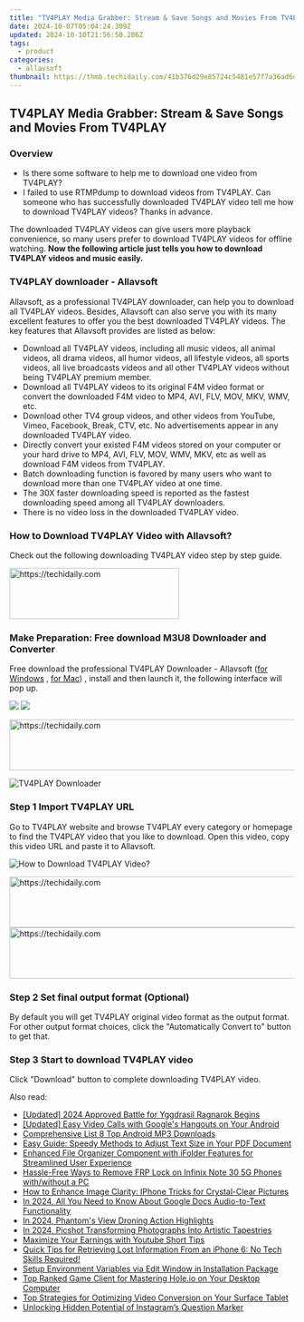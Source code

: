 ```yaml
---
title: "TV4PLAY Media Grabber: Stream & Save Songs and Movies From TV4PLAY"
date: 2024-10-07T05:04:24.309Z
updated: 2024-10-10T21:56:50.206Z
tags:
  - product
categories:
  - allavsoft
thumbnail: https://thmb.techidaily.com/41b376d29e85724c5481e57f7a36ad6deb299d08d21887a298dcedb2ce73aa51.jpg
---
```


## TV4PLAY Media Grabber: Stream & Save Songs and Movies From TV4PLAY

### Overview

* Is there some software to help me to download one video from TV4PLAY?
* I failed to use RTMPdump to download videos from TV4PLAY. Can someone who has successfully downloaded TV4PLAY video tell me how to download TV4PLAY videos? Thanks in advance.

The downloaded TV4PLAY videos can give users more playback convenience, so many users prefer to download TV4PLAY videos for offline watching. **Now the following article just tells you how to download TV4PLAY videos and music easily.**

### TV4PLAY downloader - Allavsoft

Allavsoft, as a professional TV4PLAY downloader, can help you to download all TV4PLAY videos. Besides, Allavsoft can also serve you with its many excellent features to offer you the best downloaded TV4PLAY videos. The key features that Allavsoft provides are listed as below:

* Download all TV4PLAY videos, including all music videos, all animal videos, all drama videos, all humor videos, all lifestyle videos, all sports videos, all live broadcasts videos and all other TV4PLAY videos without being TV4PLAY premium member.
* Download all TV4PLAY videos to its original F4M video format or convert the downloaded F4M video to MP4, AVI, FLV, MOV, MKV, WMV, etc.
* Download other TV4 group videos, and other videos from YouTube, Vimeo, Facebook, Break, CTV, etc. No advertisements appear in any downloaded TV4PLAY video.
* Directly convert your existed F4M videos stored on your computer or your hard drive to MP4, AVI, FLV, MOV, WMV, MKV, etc as well as download F4M videos from TV4PLAY.
* Batch downloading function is favored by many users who want to download more than one TV4PLAY video at one time.
* The 30X faster downloading speed is reported as the fastest downloading speed among all TV4PLAY downloaders.
* There is no video loss in the downloaded TV4PLAY video.

### How to Download TV4PLAY Video with Allavsoft?

Check out the following downloading TV4PLAY video step by step guide.

<!-- affiliate ads begin -->
<a href="https://homestyler.sjv.io/c/5597632/1943750/22993" target="_top" id="1943750">
  <img src="//a.impactradius-go.com/display-ad/22993-1943750" border="0" alt="https://techidaily.com" width="300" height="90"/>
</a>
<img height="0" width="0" src="https://homestyler.sjv.io/i/5597632/1943750/22993" style="position:absolute;visibility:hidden;" border="0" />
<!-- affiliate ads end -->

### Make Preparation: Free download M3U8 Downloader and Converter

Free download the professional TV4PLAY Downloader - Allavsoft ([for Windows](https://tools.techidaily.com/allavsoft/products/) , [for Mac](https://tools.techidaily.com/allavsoft/products/)) , install and then launch it, the following interface will pop up.

[![](https://www.allavsoft.com/how-to/../images/how-to/free-download-win.jpg)](https://tools.techidaily.com/allavsoft/products/) [![](https://www.allavsoft.com/how-to/../images/how-to/free-download-mac.jpg)](https://tools.techidaily.com/allavsoft/products/)

<!-- affiliate ads begin -->
<a href="https://ephamedtechinc.pxf.io/c/5597632/2136620/26400" target="_top" id="2136620">
  <img src="//a.impactradius-go.com/display-ad/26400-2136620" border="0" alt="https://techidaily.com" width="728" height="90"/>
</a>
<img height="0" width="0" src="https://ephamedtechinc.pxf.io/i/5597632/2136620/26400" style="position:absolute;visibility:hidden;" border="0" />
<!-- affiliate ads end -->

![TV4PLAY Downloader](https://www.allavsoft.com/how-to/../images/allavsoft/screen-shot-600.jpg)

### Step 1 Import TV4PLAY URL

Go to TV4PLAY website and browse TV4PLAY every category or homepage to find the TV4PLAY video that you like to download. Open this video, copy this video URL and paste it to Allavsoft.

![How to Download TV4PLAY Video?](https://www.allavsoft.com/how-to/../images/how-to/download-rtmp-video/download-rtmp-video.jpg)

<!-- affiliate ads begin -->
<a href="https://appsumo.8odi.net/c/5597632/2068417/7443" target="_top" id="2068417">
  <img src="//a.impactradius-go.com/display-ad/7443-2068417" border="0" alt="https://techidaily.com" width="728" height="90"/>
</a>
<img height="0" width="0" src="https://appsumo.8odi.net/i/5597632/2068417/7443" style="position:absolute;visibility:hidden;" border="0" />
<!-- affiliate ads end -->

<!-- affiliate ads begin -->
<a href="https://appsumo.8odi.net/c/5597632/2100527/7443" target="_top" id="2100527">
  <img src="//a.impactradius-go.com/display-ad/7443-2100527" border="0" alt="https://techidaily.com" width="728" height="90"/>
</a>
<img height="0" width="0" src="https://appsumo.8odi.net/i/5597632/2100527/7443" style="position:absolute;visibility:hidden;" border="0" />
<!-- affiliate ads end -->

### Step 2 Set final output format (Optional)

By default you will get TV4PLAY original video format as the output format. For other output format choices, click the "Automatically Convert to" button to get that.

### Step 3 Start to download TV4PLAY video

Click "Download" button to complete downloading TV4PLAY video.

<ins class="adsbygoogle"
     style="display:block"
     data-ad-format="autorelaxed"
     data-ad-client="ca-pub-7571918770474297"
     data-ad-slot="1223367746"></ins>

<ins class="adsbygoogle"
     style="display:block"
     data-ad-client="ca-pub-7571918770474297"
     data-ad-slot="8358498916"
     data-ad-format="auto"
     data-full-width-responsive="true"></ins>

<span class="atpl-alsoreadstyle">Also read:</span>
<div><ul>
<li><a href="https://screen-sharing-recording.techidaily.com/updated-2024-approved-battle-for-yggdrasil-ragnarok-begins/"><u>[Updated] 2024 Approved Battle for Yggdrasil Ragnarok Begins</u></a></li>
<li><a href="https://remote-screen-capture.techidaily.com/updated-easy-video-calls-with-googles-hangouts-on-your-android/"><u>[Updated] Easy Video Calls with Google's Hangouts on Your Android</u></a></li>
<li><a href="https://fox-friendly.techidaily.com/comprehensive-list-8-top-android-mp3-downloads/"><u>Comprehensive List 8 Top Android MP3 Downloads</u></a></li>
<li><a href="https://fox-useful.techidaily.com/easy-guide-speedy-methods-to-adjust-text-size-in-your-pdf-document/"><u>Easy Guide: Speedy Methods to Adjust Text Size in Your PDF Document</u></a></li>
<li><a href="https://fox-useful.techidaily.com/enhanced-file-organizer-component-with-ifolder-features-for-streamlined-user-experience/"><u>Enhanced File Organizer Component with iFolder Features for Streamlined User Experience</u></a></li>
<li><a href="https://bypass-frp.techidaily.com/hassle-free-ways-to-remove-frp-lock-on-infinix-note-30-5g-phones-withwithout-a-pc-by-drfone-android/"><u>Hassle-Free Ways to Remove FRP Lock on Infinix Note 30 5G Phones with/without a PC</u></a></li>
<li><a href="https://fox-useful.techidaily.com/how-to-enhance-image-clarity-iphone-tricks-for-crystal-clear-pictures/"><u>How to Enhance Image Clarity: IPhone Tricks for Crystal-Clear Pictures</u></a></li>
<li><a href="https://extra-hints.techidaily.com/in-2024-all-you-need-to-know-about-google-docs-audio-to-text-functionality/"><u>In 2024, All You Need to Know About Google Docs Audio-to-Text Functionality</u></a></li>
<li><a href="https://extra-guidance.techidaily.com/in-2024-phantoms-view-droning-action-highlights/"><u>In 2024, Phantom's View Droning Action Highlights</u></a></li>
<li><a href="https://extra-approaches.techidaily.com/in-2024-picshot-transforming-photographs-into-artistic-tapestries/"><u>In 2024, Picshot Transforming Photographs Into Artistic Tapestries</u></a></li>
<li><a href="https://youtube-lab.techidaily.com/ize-your-earnings-with-youtube-short-tips/"><u>Maximize Your Earnings with Youtube Short Tips</u></a></li>
<li><a href="https://fox-useful.techidaily.com/quick-tips-for-retrieving-lost-information-from-an-iphone-6-no-tech-skills-required/"><u>Quick Tips for Retrieving Lost Information From an iPhone 6: No Tech Skills Required!</u></a></li>
<li><a href="https://fox-useful.techidaily.com/setup-environment-variables-via-edit-window-in-installation-package/"><u>Setup Environment Variables via Edit Window in Installation Package</u></a></li>
<li><a href="https://fox-useful.techidaily.com/top-ranked-game-client-for-mastering-holeio-on-your-desktop-computer/"><u>Top Ranked Game Client for Mastering Hole.io on Your Desktop Computer</u></a></li>
<li><a href="https://fox-useful.techidaily.com/top-strategies-for-optimizing-video-conversion-on-your-surface-tablet/"><u>Top Strategies for Optimizing Video Conversion on Your Surface Tablet</u></a></li>
<li><a href="https://instagram-video-files.techidaily.com/unlocking-hidden-potential-of-instagrams-question-marker/"><u>Unlocking Hidden Potential of Instagram’s Question Marker</u></a></li>
</ul></div>


